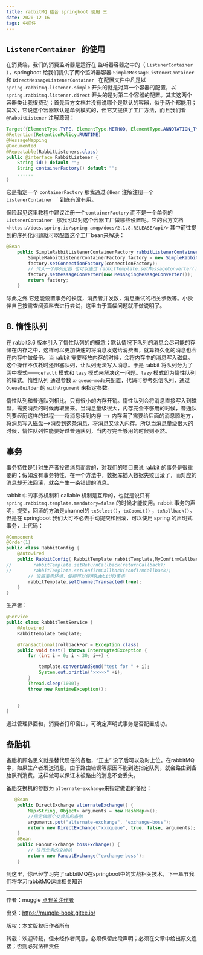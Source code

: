 ```yaml
---
title: rabbitMQ 结合 springboot 使用 三
date: 2020-12-16
tags: 中间件
---
```

## `ListenerContainer ` 的使用

在消费端，我们的消费监听器是运行在 监听器容器之中的（ `ListenerContainer` ），springboot 给我们提供了两个监听器容器 `SimpleMessageListenerContainer` 和 `DirectMessageListenerContainer ` 在配置文件中凡是以 `spring.rabbitmq.listener.simple` 开头的就是对第一个容器的配置，以 `spring.rabbitmq.listener.direct` 开头的是对第二个容器的配置。其实这两个容器类让我很费劲；首先官方文档并没有说哪个是默认的容器，似乎两个都能用；其次，它说这个容器默认是单例模式的，但它又提供了工厂方法，而且我们看 `@RabbitListener` 注解源码：
<!--more-->
```java
Target({ElementType.TYPE, ElementType.METHOD, ElementType.ANNOTATION_TYPE})
@Retention(RetentionPolicy.RUNTIME)
@MessageMapping
@Documented
@Repeatable(RabbitListeners.class)
public @interface RabbitListener {
    String id() default "";
    String containerFactory() default "";
    ......
}
```

它是指定一个 `containerFactory` 那我通过 `@Bean` 注解注册一个 `ListenerContainer ` ` 到底有没有用。

保险起见这里教程中建议注册一个`containerFactory`  而不是一个单例的`ListenerContainer `  那我可以对这个容器工厂做哪些设置呢。它的官方文档`<https://docs.spring.io/spring-amqp/docs/2.1.8.RELEASE/api/>` 其中前往提到的序列化问题就可以配置这个工厂bean来解决：

```java
@Bean
    public SimpleRabbitListenerContainerFactory rabbitListenerContainerFactory(ConnectionFactory connectionFactory) {
        SimpleRabbitListenerContainerFactory factory = new SimpleRabbitListenerContainerFactory();
        factory.setConnectionFactory(connectionFactory);
        // 传入一个序列化器 也可以通过 rabbitTemplate.setMessageConverter(）来配置
        factory.setMessageConverter(new MessagingMessageConverter());
        return factory;
    }
```

除此之外 它还能设置事务的长度，消费者并发数，消息重试的相关参数等。小伙伴自己按需查阅资料去进行尝试，这里由于篇幅问题就不做说明了。

## 8. 惰性队列

在 rabbit3.6 版本引入了惰性队列的的概念；默认情况下队列的消息会尽可能的存储在内存之中，这样可以更加快速的将消息发送给消费者，就算持久化的消息也会在内存中做备份。当 rabbit 需要释放内存的时候，会将内存中的消息写入磁盘。这个操作不仅耗时还阻塞队列，让队列无法写入消息。于是 rabbit 将队列分为了两中模式——`default` 模式和 `lazy` 模式来解决这一问题。`lazy` 模式即为惰性队列的模式。惰性队列 通过参数 `x-queue-mode`来配置，代码可参考死信队列，通过  `QueueBuilder` 的 `withArgument` 来指定参数。

惰性队列和普通队列相比，只有很小的内存开销。惰性队列会将消息直接写入到磁盘，需要消费的时候再取出来。当消息量级很大，内存完全不够用的时候，普通队列要经历这样的过程——将消息读到内存 —> 内存满了需要给后面的消息腾地方，将消息写入磁盘—>消费到这条消息，将消息又读入内存。所以当消息量级很大的时候，惰性队列性能要好过普通队列，当内存完全够用的时候则不然。

##  事务

  事务特性是针对生产者投递消息而言的，对我们的项目来说 rabbit 的事务是很重要的；假如没有事务特性，在一个方法中，数据库插入数据失败回滚了，而对应的消息却无法回滚，就会产生一条错误的消息。

rabbit 中的事务机制和 callable 机制是互斥的，也就是说只有 `spring.rabbitmq.template.mandatory=false` 的时候才能使用。rabbit 事务的声明，提交，回滚的方法是channel的 `txSelect()`，`txCoomit()` ，`txRollback()`。但是在 springboot 我们大可不必去手动提交和回滚，可以使用 spring 的声明式事务，上代码：

```java
@Component
@Order(1)
public class RabbitConfig {
    @Autowired
    public RabbitConfig( RabbitTemplate rabbitTemplate,MyConfirmCallback confirmCallback,MyReturnCallback returnCallback){
//        rabbitTemplate.setReturnCallback(returnCallback);
//        rabbitTemplate.setConfirmCallback(confirmCallback);
        // 设置事务环境，使得可以使用RabbitMQ事务
        rabbitTemplate.setChannelTransacted(true);
    }
}
```

生产者：

```java
@Service
public class RabbitTestService {
    @Autowired
    RabbitTemplate template;

    @Transactional(rollbackFor = Exception.class)
    public void test() throws InterruptedException {
        for (int i = 0; i < 30; i++) {

            template.convertAndSend("test for " + i);
            System.out.println(">>>>>" +i);
        }
        Thread.sleep(1000);
        throw new RuntimeException();
        

    }
}
```

通过管理界面和，消费者打印窗口，可确定声明式事务是否配置成功。

## 备胎机

备胎机顾名思义就是替代现任的备胎，“正主” 没了后可以及时上位。在rabbitMQ中，如果生产者发送消息，由于路由错误等原因不能到达指定队列，就会路由到备胎队列消费。这样做可以保证未被路由的消息不会丢失。

备胎交换机的参数为 `alternate-exchange`来指定做谁的备胎：

```java
   @Bean
    public DirectExchange alternateExchange() {
        Map<String, Object> arguments = new HashMap<>();
        //指定做哪个交换机的备胎
        arguments.put("alternate-exchange", "exchange-boss");
        return new DirectExchange("xxxqueue", true, false, arguments);
    }
    @Bean
    public FanoutExchange bossExchange() {
        // 执行业务的交换机
        return new FanoutExchange("exchange-boss");
    }

```

到这里，你已经学习完了rabbitMQ在springboot中的实战相关技术，下一章节我们将学习rabbitMQ运维相关知识

---

作者：muggle [点我关注作者](https://muggle.javaboy.org/2019/03/20/home/) 

出处：https://muggle-book.gitee.io/

版权：本文版权归作者所有 

转载：欢迎转载，但未经作者同意，必须保留此段声明；必须在文章中给出原文连接；否则必究法律责任